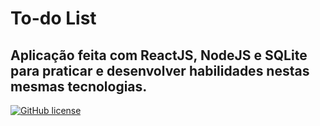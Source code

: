 # To-do List 

## Aplicação feita com ReactJS, NodeJS e SQLite para praticar e desenvolver habilidades nestas mesmas tecnologias.

[![GitHub license](https://img.shields.io/github/license/Pietrogon/todo-list)](https://github.com/Pietrogon/todo-list/blob/main/LICENSE)